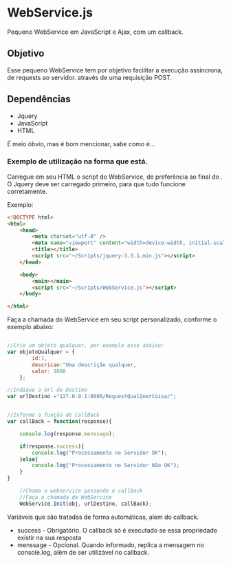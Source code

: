 # WebService.js
Pequeno WebService em JavaScript e Ajax, com um callback.

## Objetivo 
Esse pequeno WebService tem por objetivo facilitar a execução assincrona, de requests ao servidor.
através de uma requisição POST.

## Dependências
* Jquery
* JavaScript
* HTML

É meio óbvio, mas é bom mencionar, sabe como é...

### Exemplo de utilização na forma que está.
Carregue em seu HTML o script do WebService, de preferência ao final do <body>. 
O Jquery deve ser carregado primeiro, para que tudo funcione corretamente.

Exemplo:

```html
<!DOCTYPE html>
<html>
    <head>
        <meta charset="utf-8" />
        <meta name="viewport" content="width=device-width, initial-scale=1.0" />
        <title></title>  
        <script src="~/Scripts/jquery-3.3.1.min.js"></script>   
    </head>

    <body>
        <main></main>
        <script src="~/Scripts/WebService.js"></script>   
    </body>

</html>

``` 

Faça a chamada do WebService em seu script personalizado, conforme o exemplo abaixo:

```javascript

//Crie um objeto qualquer, por exemplo esse abaixo:
var objetoQualquer = {
        id:1,
        descricao:"Uma descrição qualquer,
        valor: 1000
    };

//Indique a Url de Destino 
var urlDestino ="127.0.0.1:8080/RequestQualQuerCoisa/";


//Informe a função de CallBack
var callBack = function(response){

    console.log(response.menssage);

    if(response.success){
        console.log("Processamento no Servidor OK");
    }else{
        console.log("Processamento no Servidor Não OK");
    }
}

    //Chama o webservice passando o callback 
    //Faça a chamada do WebService 
    WebService.Init(obj, urlDestino, callBack);
```

Variáveis que são tratadas de forma automáticas, alem do callback.
* success - Obrigatório. O callback só é executado se essa propriedade existir na sua resposta
* menssage - Opcional. Quando informado, replica a mensagem no console.log, alêm de ser utilizável no callback.